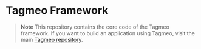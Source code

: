 # Tagmeo Framework

> **Note** This repository contains the core code of the Tagmeo framework. If you want to build an application using Tagmeo, visit the main [Tagmeo repository](https://github.com/tagmeo/tagmeo).